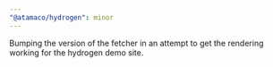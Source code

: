 ```yaml
---
"@atamaco/hydrogen": minor
---
```


Bumping the version of the fetcher in an attempt to get the rendering working for the hydrogen demo site.
